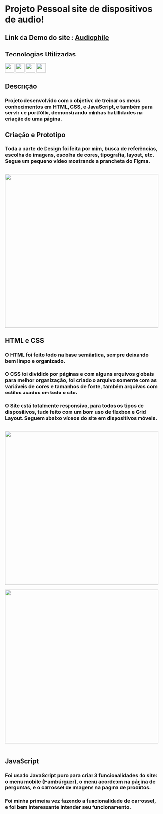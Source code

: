 # Projeto Pessoal site de dispositivos de audio!

## Link da Demo do site : [Audiophile](https://gustavocmonteiro.github.io/audiophile/)

## Tecnologias Utilizadas
<div>
  <a href="https://github.com/GustavoCMonteiro">
    <img height="30em" src="https://img.shields.io/badge/HTML5-E34F26?style=for-the-badge&logo=html5&logoColor=white"/>
    <img height="30em" src="https://img.shields.io/badge/CSS3-1572B6?style=for-the-badge&logo=css3&logoColor=white"/>
    <img height="30m" src="https://img.shields.io/badge/JavaScript-323330?style=for-the-badge&logo=javascript&logoColor=F7DF1E"/>
    <img height="30em" src="https://img.shields.io/badge/Figma-F24E1E?style=for-the-badge&logo=figma&logoColor=white"/>
  </a>
</div>  
  
 
## Descrição

### Projeto desenvolvido com o objetivo de treinar os meus conhecimentos em HTML, CSS, e JavaScript, e também para servir de portfólio, demonstrando minhas habilidades na criação de uma página.

## Criação e Prototipo

### Toda a parte de Design foi feita por mim, busca de referências, escolha de imagens, escolha de cores, tipografia, layout, etc. Segue um pequeno vídeo mostrando a prancheta do Figma.

<br>
<img height="500em" src="https://github.com/GustavoCMonteiro/audiophile/blob/main/src/github/audiophile%20figma.gif"/>
<br>

## HTML e CSS

### O HTML foi feito todo na base semântica, sempre deixando bem limpo e organizado. 

### O CSS foi dividido por páginas e com alguns arquivos globais para melhor organização, foi criado o arquivo somente com as variáveis de cores e tamanhos de fonte, também arquivos com estilos usados em todo o site.

### O Site está totalmente responsivo, para todos os tipos de dispositivos, tudo feito com um bom uso de flexbox e Grid Layout. Seguem abaixo vídeos do site em dispositivos móveis.

<br>
<div>
  <img height="500em" src="https://github.com/GustavoCMonteiro/audiophile/blob/main/src/github/audiophile%20mobile%20gif1.gif"/>
  &nbsp; &nbsp; &nbsp; &nbsp; &nbsp; &nbsp; &nbsp;
  <img height="500em" src="https://github.com/GustavoCMonteiro/audiophile/blob/main/src/github/audiophile%20mobile%20gif2.gif"/>
</div>
<br>

## JavaScript

### Foi usado JavaScript puro para criar 3 funcionalidades do site: o menu mobile (Hambúrguer), o menu acordeom na página de perguntas, e o carrossel de imagens na página de produtos.

### Foi minha primeira vez fazendo a funcionalidade de carrossel, e foi bem interessante intender seu funcionamento.
